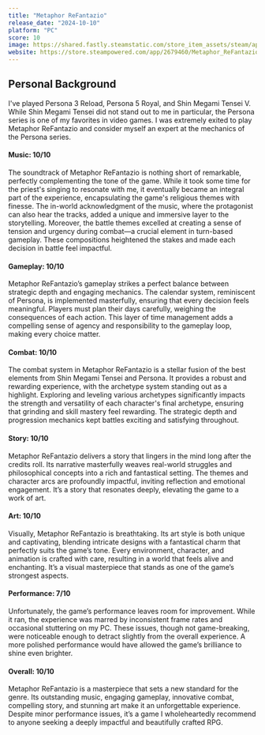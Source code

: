```yaml
---
title: "Metaphor ReFantazio"
release_date: "2024-10-10"
platform: "PC"
score: 10
image: https://shared.fastly.steamstatic.com/store_item_assets/steam/apps/2679460/header.jpg?t=1732203844
website: https://store.steampowered.com/app/2679460/Metaphor_ReFantazio/
---
```


## Personal Background

I've played Persona 3 Reload, Persona 5 Royal, and Shin Megami Tensei V. While Shin Megami Tensei did not stand out to me in particular, the Persona series is one of my favorites in video games. I was extremely exited to play Metaphor ReFantazio and consider myself an expert at the mechanics of the Persona series.

#### Music: 10/10

The soundtrack of Metaphor ReFantazio is nothing short of remarkable, perfectly complementing the tone of the game. While it took some time for the priest's singing to resonate with me, it eventually became an integral part of the experience, encapsulating the game's religious themes with finesse. The in-world acknowledgment of the music, where the protagonist can also hear the tracks, added a unique and immersive layer to the storytelling. Moreover, the battle themes excelled at creating a sense of tension and urgency during combat—a crucial element in turn-based gameplay. These compositions heightened the stakes and made each decision in battle feel impactful.

#### Gameplay: 10/10

Metaphor ReFantazio’s gameplay strikes a perfect balance between strategic depth and engaging mechanics. The calendar system, reminiscent of Persona, is implemented masterfully, ensuring that every decision feels meaningful. Players must plan their days carefully, weighing the consequences of each action. This layer of time management adds a compelling sense of agency and responsibility to the gameplay loop, making every choice matter.

#### Combat: 10/10

The combat system in Metaphor ReFantazio is a stellar fusion of the best elements from Shin Megami Tensei and Persona. It provides a robust and rewarding experience, with the archetype system standing out as a highlight. Exploring and leveling various archetypes significantly impacts the strength and versatility of each character's final archetype, ensuring that grinding and skill mastery feel rewarding. The strategic depth and progression mechanics kept battles exciting and satisfying throughout.

#### Story: 10/10

Metaphor ReFantazio delivers a story that lingers in the mind long after the credits roll. Its narrative masterfully weaves real-world struggles and philosophical concepts into a rich and fantastical setting. The themes and character arcs are profoundly impactful, inviting reflection and emotional engagement. It’s a story that resonates deeply, elevating the game to a work of art.

#### Art: 10/10

Visually, Metaphor ReFantazio is breathtaking. Its art style is both unique and captivating, blending intricate designs with a fantastical charm that perfectly suits the game’s tone. Every environment, character, and animation is crafted with care, resulting in a world that feels alive and enchanting. It’s a visual masterpiece that stands as one of the game’s strongest aspects.

#### Performance: 7/10

Unfortunately, the game’s performance leaves room for improvement. While it ran, the experience was marred by inconsistent frame rates and occasional stuttering on my PC. These issues, though not game-breaking, were noticeable enough to detract slightly from the overall experience. A more polished performance would have allowed the game’s brilliance to shine even brighter.

#### Overall: 10/10

Metaphor ReFantazio is a masterpiece that sets a new standard for the genre. Its outstanding music, engaging gameplay, innovative combat, compelling story, and stunning art make it an unforgettable experience. Despite minor performance issues, it’s a game I wholeheartedly recommend to anyone seeking a deeply impactful and beautifully crafted RPG.
